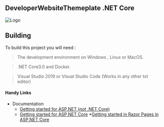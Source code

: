 ## DeveloperWebsiteThemeplate .NET Core

![Logo](https://cdn.discordapp.com/icons/702955787185553539/8ed36e9efe35aa43863a3079260bc560.png?size=128)

## Building
To build this project you will need :

> The development environment on Windows , Linux or MacOS.

> .NET Core3.0 and Docker. 

> Visual Studio 2019 or Visual Studio Code (Works in any other txt editor) 

#### Handy Links

* Documentation
  * [Getting started for ASP.NET (*not* .NET Core)](https://miniprofiler.com/dotnet/AspDotNet)
  * [Getting started for ASP.NET Core](https://miniprofiler.com/dotnet/AspDotNetCore)
  *[Getting started in Razor Pages in ASP.NET Core](https://docs.microsoft.com/en-us/aspnet/core/razor-pages/?view=aspnetcore-3.1&tabs=visual-studio)
